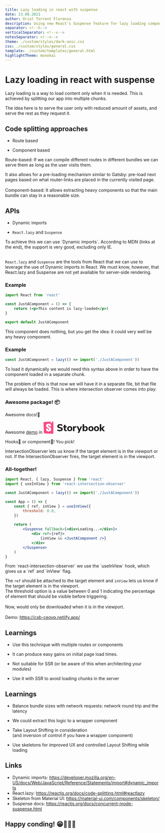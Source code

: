 ```yaml
---
title: Lazy loading in react with suspense
date: 23.08.2021
author: Oriol Torrent Florensa
description: Using new React's Suspense feature for lazy loading components
separator: <!--h-->
verticalSeparator: <!--v-->
notesSeparator: <!--n-->
theme: ./custom/styles/dark-unic.css
css: ./custom/styles/general.css
template: ./custom/templates/general.html
highlightTheme: monokai
---
```


# Lazy loading in react with suspense

<!--n--> Lazy loading is a way to load content only when it is needed. This is achieved by splitting our app into multiple chunks. <br>
The idea here is to serve the user only with reduced amount of assets, and serve the rest as they request it.

<!--v-->

## Code splitting approaches

- Route based
<!-- .element: class="fragment" -->

- Component based
<!-- .element: class="fragment" -->

<!--n--> Route-based: If we can compile different routes in different bundles we can serve them as long as the user visits them.<br>
It also allows for a pre-loading mechanism similar to Gatsby: pre-load next pages based on what router-links are placed in the currently visited page.<br><br>
Component-based: It allows extracting heavy components so that the main bundle can stay in a reasonable size.


<!--h-->

## APIs

- Dynamic imports
<!-- .element: class="fragment r-fit-text" -->

- `React.lazy` and `Suspense`
<!-- .element: class="fragment r-fit-text" -->

<!--n--> To achieve this we can use `Dynamic imports`. According to MDN (links at the end), the support is very good, excluding only IE.<br><br>
`React.lazy` and `Suspense` are the tools from React that we can use to leverage the use of Dynamic imports in React. We must know, however, that React.lazy and Suspense are not yet available for server-side rendering.

<!--v-->

### Example<!-- .element: data-id="sticky-el-title" -->

```jsx []
import React from 'react'

const JustAComponent = () => {
	return (<p>This content is lazy-loaded</p>)
}

export default JustAComponent

```

<!--n--> This component does nothing, but you get the idea: it could very well be any heavy component.

<!--v-->

### Example<!-- .element: data-id="sticky-el-title" -->

```jsx []
const JustAComponent = lazy(() => import('./JustAComponent'))
```

<!--n--> To load it dynamically we would need this syntax above in order to have the component loaded in a separate chunk.<br>
The problem of this is that now we will have it in a separate file, bit that file will always be loaded. This is where intersection observer comes into play:

<!--v-->

<!-- .slide: data-background-iframe="https://react-intersection-observer.vercel.app/?path=/story/useinview-hook--lazy-hook-rendering" -->
<!-- .slide: data-background-opacity="0.3" -->
<!-- .slide: data-facts -->
### Awesome package! <span aria-hidden>📦</span>

Awesome docs!<span aria-hidden>📖</span>

Awesome [demo](https://react-intersection-observer.vercel.app) in
<svg width="200px" height="40px" viewBox="0 0 200 40" class="css-173of3" role="img"><title>Storybook</title><defs><path d="M1.2 36.9L0 3.9c0-1.1.8-2 1.9-2.1l28-1.8a2 2 0 0 1 2.2 1.9 2 2 0 0 1 0 .1v36a2 2 0 0 1-2 2 2 2 0 0 1-.1 0L3.2 38.8a2 2 0 0 1-2-2z" id="a"></path></defs><g fill="none" fill-rule="evenodd"><path d="M53.3 31.7c-1.7 0-3.4-.3-5-.7-1.5-.5-2.8-1.1-3.9-2l1.6-3.5c2.2 1.5 4.6 2.3 7.3 2.3 1.5 0 2.5-.2 3.3-.7.7-.5 1.1-1 1.1-1.9 0-.7-.3-1.3-1-1.7s-2-.8-3.7-1.2c-2-.4-3.6-.9-4.8-1.5-1.1-.5-2-1.2-2.6-2-.5-1-.8-2-.8-3.2 0-1.4.4-2.6 1.2-3.6.7-1.1 1.8-2 3.2-2.6 1.3-.6 2.9-.9 4.7-.9 1.6 0 3.1.3 4.6.7 1.5.5 2.7 1.1 3.5 2l-1.6 3.5c-2-1.5-4.2-2.3-6.5-2.3-1.3 0-2.3.2-3 .8-.8.5-1.2 1.1-1.2 2 0 .5.2 1 .5 1.3.2.3.7.6 1.4.9l2.9.8c2.9.6 5 1.4 6.2 2.4a5 5 0 0 1 2 4.2 6 6 0 0 1-2.5 5c-1.7 1.2-4 1.9-7 1.9zm21-3.6l1.4-.1-.2 3.5-1.9.1c-2.4 0-4.1-.5-5.2-1.5-1.1-1-1.6-2.7-1.6-4.8v-6h-3v-3.6h3V11h4.8v4.6h4v3.6h-4v6c0 1.8.9 2.8 2.6 2.8zm11.1 3.5c-1.6 0-3-.3-4.3-1a7 7 0 0 1-3-2.8c-.6-1.3-1-2.7-1-4.4 0-1.6.4-3 1-4.3a7 7 0 0 1 3-2.8c1.2-.7 2.7-1 4.3-1 1.7 0 3.2.3 4.4 1a7 7 0 0 1 3 2.8c.6 1.2 1 2.7 1 4.3 0 1.7-.4 3.1-1 4.4a7 7 0 0 1-3 2.8c-1.2.7-2.7 1-4.4 1zm0-3.6c2.4 0 3.6-1.6 3.6-4.6 0-1.5-.3-2.6-1-3.4a3.2 3.2 0 0 0-2.6-1c-2.3 0-3.5 1.4-3.5 4.4 0 3 1.2 4.6 3.5 4.6zm21.7-8.8l-2.7.3c-1.3.2-2.3.5-2.8 1.2-.6.6-.9 1.4-.9 2.5v8.2H96V15.7h4.6v2.6c.8-1.8 2.5-2.8 5-3h1.3l.3 4zm14-3.5h4.8L116.4 37h-4.9l3-6.6-6.4-14.8h5l4 10 4-10zm16-.4c1.4 0 2.6.3 3.6 1 1 .6 1.9 1.6 2.5 2.8.6 1.2.9 2.7.9 4.3 0 1.6-.3 3-1 4.3a6.9 6.9 0 0 1-2.4 2.9c-1 .7-2.2 1-3.6 1-1 0-2-.2-3-.7-.8-.4-1.5-1-2-1.9v2.4h-4.7V8.8h4.8v9c.5-.8 1.2-1.4 2-1.9.9-.4 1.8-.6 3-.6zM135.7 28c1.1 0 2-.4 2.6-1.2.6-.8 1-2 1-3.4 0-1.5-.4-2.5-1-3.3s-1.5-1.1-2.6-1.1-2 .3-2.6 1.1c-.6.8-1 2-1 3.3 0 1.5.4 2.6 1 3.4.6.8 1.5 1.2 2.6 1.2zm18.9 3.6c-1.7 0-3.2-.3-4.4-1a7 7 0 0 1-3-2.8c-.6-1.3-1-2.7-1-4.4 0-1.6.4-3 1-4.3a7 7 0 0 1 3-2.8c1.2-.7 2.7-1 4.4-1 1.6 0 3 .3 4.3 1a7 7 0 0 1 3 2.8c.6 1.2 1 2.7 1 4.3 0 1.7-.4 3.1-1 4.4a7 7 0 0 1-3 2.8c-1.2.7-2.7 1-4.3 1zm0-3.6c2.3 0 3.5-1.6 3.5-4.6 0-1.5-.3-2.6-1-3.4a3.2 3.2 0 0 0-2.5-1c-2.4 0-3.6 1.4-3.6 4.4 0 3 1.2 4.6 3.6 4.6zm18 3.6c-1.7 0-3.2-.3-4.4-1a7 7 0 0 1-3-2.8c-.6-1.3-1-2.7-1-4.4 0-1.6.4-3 1-4.3a7 7 0 0 1 3-2.8c1.2-.7 2.7-1 4.4-1 1.6 0 3 .3 4.4 1a7 7 0 0 1 2.9 2.8c.6 1.2 1 2.7 1 4.3 0 1.7-.4 3.1-1 4.4a7 7 0 0 1-3 2.8c-1.2.7-2.7 1-4.3 1zm0-3.6c2.3 0 3.5-1.6 3.5-4.6 0-1.5-.3-2.6-1-3.4a3.2 3.2 0 0 0-2.5-1c-2.4 0-3.6 1.4-3.6 4.4 0 3 1.2 4.6 3.6 4.6zm27.4 3.4h-6l-6-7v7h-4.8V8.8h4.9v13.6l5.8-6.7h5.7l-6.6 7.5 7 8.2z" fill="currentColor"></path><mask id="b" fill="#fff"><use xlink:href="#a"></use></mask><use fill="#FF4785" fill-rule="nonzero" xlink:href="#a"></use><path d="M23.7 5L24 .2l3.9-.3.1 4.8a.3.3 0 0 1-.5.2L26 3.8l-1.7 1.4a.3.3 0 0 1-.5-.3zm-5 10c0 .9 5.3.5 6 0 0-5.4-2.8-8.2-8-8.2-5.3 0-8.2 2.8-8.2 7.1 0 7.4 10 7.6 10 11.6 0 1.2-.5 1.9-1.8 1.9-1.6 0-2.2-.9-2.1-3.6 0-.6-6.1-.8-6.3 0-.5 6.7 3.7 8.6 8.5 8.6 4.6 0 8.3-2.5 8.3-7 0-7.9-10.2-7.7-10.2-11.6 0-1.6 1.2-1.8 2-1.8.6 0 2 0 1.9 3z" fill="#FFF" fill-rule="nonzero" mask="url(#b)"></path></g></svg>

Hooks<span aria-hidden>🎣</span> or component<span aria-hidden>🧩</span>! You pick!

<!--n--> IntersectionObserver lets us know if the target element is in the viewport or not. If the IntersectionObserver fires, the target element is in the viewport.

<!--v-->

### All-together!

```jsx [|1,2|4|7-9,13|14|12,16]
import React, { lazy, Suspense } from 'react'
import { useInView } from 'react-intersection-observer'

const JustAComponent = lazy(() => import('./JustAComponent'))

const App = () => {
	const { ref, inView } = useInView({
		threshold: 0.0,
	})
	
	return (
		<Suspense fallback={<div>Loading...</div>}>
			<div ref={ref}>
				{inView && <JustAComponent />}
			</div>
		</Suspense>
	)
}
```

<!--n--> From `react-intersection-observer` we use the `useInView` hook, which gives us a `ref` and `inView` flag.<br>
The `ref` should be attached to the target element and `inView` lets us know if the target element is in the viewport.<br>
The threshold option is a value between 0 and 1 indicating the percentage of element that should be visible before triggering.<br><br>
Now, <JustAComponent /> would only be downloaded when it is in the viewport.<br><br>
Demo: https://csb-ceovp.netlify.app/


<!--h-->

## Learnings<!-- .element: data-id="sticky-el-title" -->

- Use this technique with multiple routes or components
<!-- .element: class="fragment" -->

- It can produce easy gains on initial page load times.
<!-- .element: class="fragment" -->

- Not suitable for SSR (or be aware of this when architecting your modules)
<!-- .element: class="fragment" -->

- Use it with SSR to avoid loading chunks in the server
<!-- .element: class="fragment" -->

<!--v-->

## Learnings<!-- .element: data-id="sticky-el-title" -->

- Balance bundle sizes with network requests: network round trip and the latency
<!-- .element: class="fragment" --> 

- We could extract this logic to a wrapper component
<!-- .element: class="fragment" -->

- Take Layout Shifting in consideration<br>
  (and inversion of control if you have a wrapper component)
<!-- .element: class="fragment" -->

- Use skeletons for improved UX and controlled Layout Shifting while loading 
<!-- .element: class="fragment" -->


<!--h-->

## Links

- Dynamic imports: https://developer.mozilla.org/en-US/docs/Web/JavaScript/Reference/Statements/import#dynamic_imports
- React.lazy: https://reactjs.org/docs/code-splitting.html#reactlazy
- Skeleton from Material UI: https://material-ui.com/components/skeleton/
- Suspense docs: https://reactjs.org/docs/concurrent-mode-suspense.html

<!--h-->

## Happy conding! 😁👩🏻‍💻
